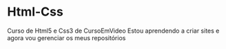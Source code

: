 # Html-Css
Curso de Html5 e Css3 de CursoEmVideo
Estou aprendendo a criar sites e agora vou gerenciar os meus repositórios